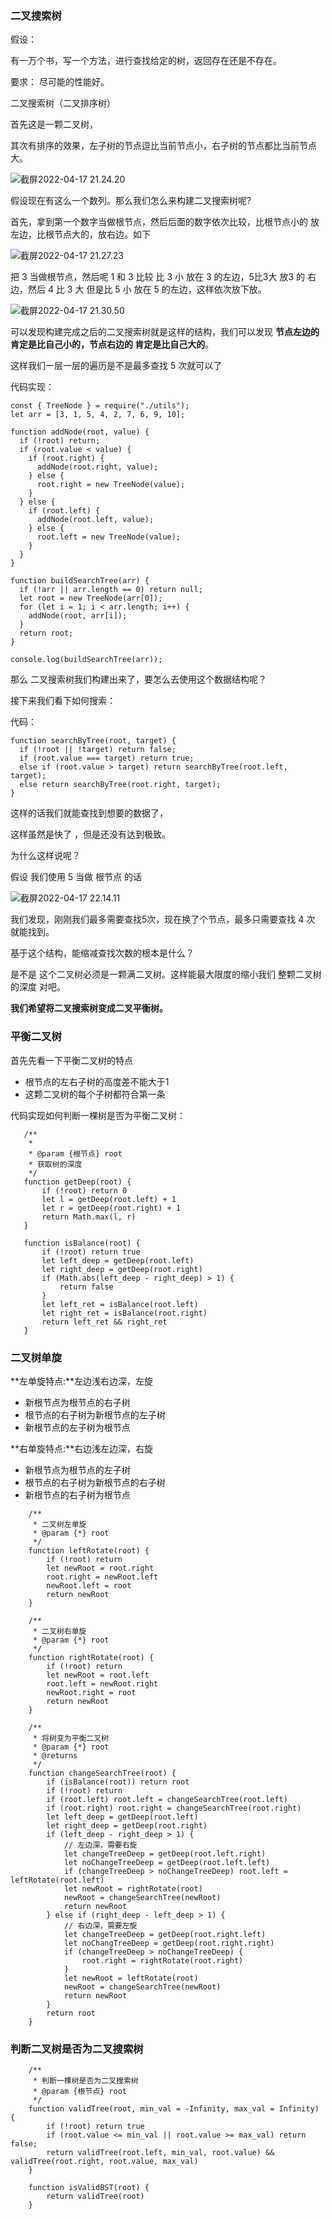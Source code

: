 ### 二叉搜索树

假设：

有一万个书，写一个方法，进行查找给定的树，返回存在还是不存在。

要求： 尽可能的性能好。



二叉搜索树（二叉排序树）

首先这是一颗二叉树，

其次有排序的效果，左子树的节点逗比当前节点小，右子树的节点都比当前节点大。

![截屏2022-04-17 21.24.20](/Problem/picture/二叉搜索树-1.png)

假设现在有这么一个数列。那么我们怎么来构建二叉搜索树呢?

首先，拿到第一个数字当做根节点，然后后面的数字依次比较，比根节点小的 放左边，比根节点大的，放右边。如下

![截屏2022-04-17 21.27.23](/Problem/picture/二叉搜索树-2.png)

把 3 当做根节点，然后呢 1 和 3 比较 比 3 小 放在 3 的左边，5比3大 放3 的 右边，然后 4 比 3 大 但是比 5 小 放在 5 的左边，这样依次放下放。

![截屏2022-04-17 21.30.50](/Problem/picture/二叉搜索树-3.png)

可以发现构建完成之后的二叉搜索树就是这样的结构，我们可以发现 **节点左边的 肯定是比自己小的，节点右边的 肯定是比自己大的**。

这样我们一层一层的遍历是不是最多查找 5 次就可以了

 代码实现：

```
const { TreeNode } = require("./utils");
let arr = [3, 1, 5, 4, 2, 7, 6, 9, 10];

function addNode(root, value) {
  if (!root) return;
  if (root.value < value) {
    if (root.right) {
      addNode(root.right, value);
    } else {
      root.right = new TreeNode(value);
    }
  } else {
    if (root.left) {
      addNode(root.left, value);
    } else {
      root.left = new TreeNode(value);
    }
  }
}

function buildSearchTree(arr) {
  if (!arr || arr.length == 0) return null;
  let root = new TreeNode(arr[0]);
  for (let i = 1; i < arr.length; i++) {
    addNode(root, arr[i]);
  }
  return root;
}

console.log(buildSearchTree(arr));
```

那么 二叉搜索树我们构建出来了，要怎么去使用这个数据结构呢？

接下来我们看下如何搜索：

代码：

```
function searchByTree(root, target) {
  if (!root || !target) return false;
  if (root.value === target) return true;
  else if (root.value > target) return searchByTree(root.left, target);
  else return searchByTree(root.right, target);
}
```

这样的话我们就能查找到想要的数据了，

这样虽然是快了 ，但是还没有达到极致。

为什么这样说呢？

假设 我们使用 5 当做 根节点 的话

![截屏2022-04-17 22.14.11](/Problem/picture/二叉搜索树-3.png)

我们发现，刚刚我们最多需要查找5次，现在换了个节点，最多只需要查找 4 次 就能找到。

基于这个结构，能缩减查找次数的根本是什么？

是不是 这个二叉树必须是一颗满二叉树。这样能最大限度的缩小我们 整颗二叉树的深度 对吧。



**我们希望将二叉搜索树变成二叉平衡树。**


### 平衡二叉树

 首先先看一下平衡二叉树的特点

+ 根节点的左右子树的高度差不能大于1
+ 这颗二叉树的每个子树都符合第一条


代码实现如何判断一棵树是否为平衡二叉树：

```
   /**
    * 
    * @param {根节点} root 
    * 获取树的深度
    */
   function getDeep(root) {
       if (!root) return 0
       let l = getDeep(root.left) + 1
       let r = getDeep(root.right) + 1
       return Math.max(l, r)
   }

   function isBalance(root) {
       if (!root) return true
       let left_deep = getDeep(root.left)
       let right_deep = getDeep(root.right)
       if (Math.abs(left_deep - right_deep) > 1) {
           return false
       }
       let left_ret = isBalance(root.left)
       let right_ret = isBalance(root.right)
       return left_ret && right_ret
   }
```

### 二叉树单旋
**左单旋特点:**左边浅右边深，左旋
+ 新根节点为根节点的右子树
+ 根节点的右子树为新根节点的左子树
+ 新根节点的左子树为根节点

**右单旋特点:**右边浅左边深，右旋
+ 新根节点为根节点的左子树
+ 根节点的右子树为新根节点的右子树
+ 新根节点的右子树为根节点
```
    /**
     * 二叉树左单旋
     * @param {*} root 
     */
    function leftRotate(root) {
        if (!root) return
        let newRoot = root.right
        root.right = newRoot.left
        newRoot.left = root
        return newRoot
    }

    /**
     * 二叉树右单旋
     * @param {*} root 
     */
    function rightRotate(root) {
        if (!root) return
        let newRoot = root.left
        root.left = newRoot.right
        newRoot.right = root
        return newRoot
    }

    /**
     * 将树变为平衡二叉树
     * @param {*} root 
     * @returns 
     */
    function changeSearchTree(root) {
        if (isBalance(root)) return root
        if (!root) return
        if (root.left) root.left = changeSearchTree(root.left)
        if (root.right) root.right = changeSearchTree(root.right)
        let left_deep = getDeep(root.left)
        let right_deep = getDeep(root.right)
        if (left_deep - right_deep > 1) {
            // 左边深，需要右旋
            let changeTreeDeep = getDeep(root.left.right)
            let noChangeTreeDeep = getDeep(root.left.left)
            if (changeTreeDeep > noChangeTreeDeep) root.left = leftRotate(root.left)
            let newRoot = rightRotate(root)
            newRoot = changeSearchTree(newRoot)
            return newRoot
        } else if (right_deep - left_deep > 1) {
            // 右边深，需要左旋
            let changeTreeDeep = getDeep(root.right.left)
            let noChangTreeDeep = getDeep(root.right.right)
            if (changeTreeDeep > noChangeTreeDeep) {
                root.right = rightRotate(root.right)
            }
            let newRoot = leftRotate(root)
            newRoot = changeSearchTree(newRoot)
            return newRoot
        }
        return root
    }
```

### 判断二叉树是否为二叉搜索树
```
    /**
     * 判断一棵树是否为二叉搜索树
     * @param {根节点} root 
     */
    function validTree(root, min_val = -Infinity, max_val = Infinity) {
        if (!root) return true
        if (root.value <= min_val || root.value >= max_val) return false;
        return validTree(root.left, min_val, root.value) && validTree(root.right, root.value, max_val)
    }

    function isValidBST(root) {
        return validTree(root)
    }
```
